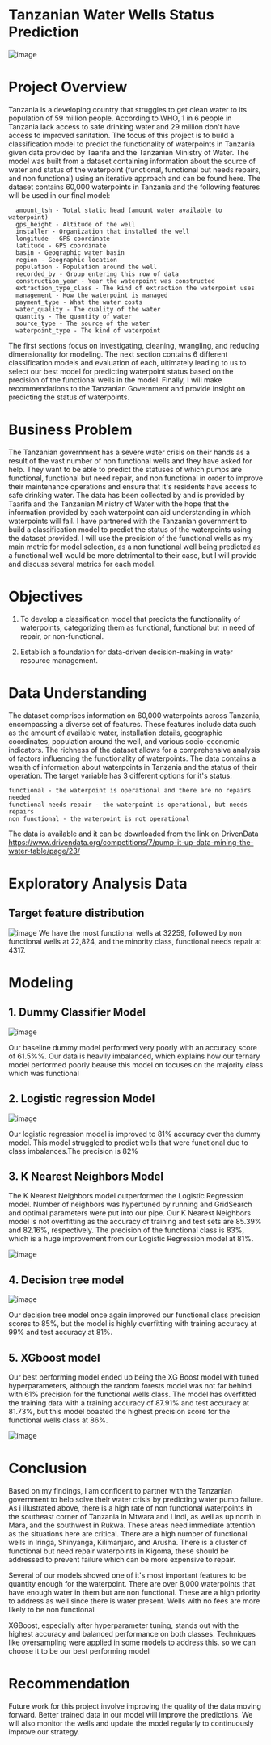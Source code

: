 
# Tanzanian Water Wells Status Prediction

![image](https://github.com/IanKedeyie/phase_3_project/assets/142450582/a57e3da1-d48e-4ee6-a34c-e430bae87eee)


# Project Overview

Tanzania is a developing country that struggles to get clean water to its population of 59 million people. According to WHO, 1 in 6 people in Tanzania lack access to safe drinking water and 29 million don't have access to improved sanitation. The focus of this project is to build a classification model to predict the functionality of waterpoints in Tanzania given data provided by Taarifa and the Tanzanian Ministry of Water. The model was built from a dataset containing information about the source of water and status of the waterpoint (functional, functional but needs repairs, and non functional) using an iterative approach and can be found here. The dataset contains 60,000 waterpoints in Tanzania and the following features will be used in our final model:

      amount_tsh - Total static head (amount water available to waterpoint)
      gps_height - Altitude of the well
      installer - Organization that installed the well
      longitude - GPS coordinate
      latitude - GPS coordinate
      basin - Geographic water basin
      region - Geographic location
      population - Population around the well
      recorded_by - Group entering this row of data
      construction_year - Year the waterpoint was constructed
      extraction_type_class - The kind of extraction the waterpoint uses
      management - How the waterpoint is managed
      payment_type - What the water costs
      water_quality - The quality of the water
      quantity - The quantity of water
      source_type - The source of the water
      waterpoint_type - The kind of waterpoint
The first sections focus on investigating, cleaning, wrangling, and reducing dimensionality for modeling. The next section contains 6 different classification models and evaluation of each, ultimately leading to us to select our best model for predicting waterpoint status based on the precision of the functional wells in the model. Finally, I will make recommendations to the Tanzanian Government and provide insight on predicting the status of waterpoints.

# Business Problem
The Tanzanian government has a severe water crisis on their hands as a result of the vast number of non functional wells and they have asked for help. They want to be able to predict the statuses of which pumps are functional, functional but need repair, and non functional in order to improve their maintenance operations and ensure that it's residents have access to safe drinking water. The data has been collected by and is provided by Taarifa and the Tanzanian Ministry of Water with the hope that the information provided by each waterpoint can aid understanding in which waterpoints will fail. I have partnered with the Tanzanian government to build a classification model to predict the status of the waterpoints using the dataset provided. I will use the precision of the functional wells as my main metric for model selection, as a non functional well being predicted as a functional well would be more detrimental to their case, but I will provide and discuss several metrics for each model.
# Objectives
  1. To develop a classification model that predicts the functionality of waterpoints, categorizing them as functional,                functional but in need of repair, or 
     non-functional.

  2. Establish a foundation for data-driven decision-making in water resource management.
# Data Understanding

The dataset comprises information on 60,000 waterpoints across Tanzania, encompassing a diverse set of features. These features include data such as the amount of available water, installation details, geographic coordinates, population around the well, and various socio-economic indicators. The richness of the dataset allows for a comprehensive analysis of factors influencing the functionality of waterpoints. The data contains a wealth of information about waterpoints in Tanzania and the status of their operation. The target variable has 3 different options for it's status:

    functional - the waterpoint is operational and there are no repairs needed
    functional needs repair - the waterpoint is operational, but needs repairs
    non functional - the waterpoint is not operational
The data is available and it can be downloaded from the link  on DrivenData 
 https://www.drivendata.org/competitions/7/pump-it-up-data-mining-the-water-table/page/23/

# Exploratory Analysis Data
## Target feature distribution
![image](https://github.com/IanKedeyie/phase_3_project/assets/142450582/89e6b0aa-275e-41a2-8291-f7b91911c0e4)
We have the most functional wells at 32259, followed by non functional wells at 22,824, and the minority class, functional needs repair at 4317.

# Modeling
## 1. Dummy Classifier Model

![image](https://github.com/IanKedeyie/phase_3_project/assets/142450582/214b32a4-6ae7-435c-8b88-bde3eb7f0334)

Our baseline dummy model performed very poorly with an accuracy score of 61.5%%. Our data is heavily imbalanced, which explains how our ternary model performed poorly beause this model on focuses on the majority class which was functional
## 2. Logistic regression Model

![image](https://github.com/IanKedeyie/phase_3_project/assets/142450582/44447558-1496-44d8-aa88-87298843551c)

Our logistic regression model is improved to 81% accuracy over the dummy model. This model struggled to predict wells that were functional due to class imbalances.The precision is 82%
## 3. K Nearest Neighbors Model
The K Nearest Neighbors model outperformed the Logistic Regression model. Number of neighbors was hypertuned by running and GridSearch and optimal parameters were put into our pipe. Our K Nearest Neighbors model is not overfitting as the accuracy of training and test sets are 85.39% and 82.16%, respectively. The precision of the functional class is 83%, which is a huge improvement from our Logistic Regression model at 81%.

![image](https://github.com/IanKedeyie/phase_3_project/assets/142450582/7b6f5880-d207-47f1-8da6-d0b46e76a747)

## 4. Decision tree model

![image](https://github.com/IanKedeyie/phase_3_project/assets/142450582/2282866c-b79b-4654-93b5-830f42405041)

Our decision tree model once again improved our functional class precision scores to 85%, but the model is highly overfitting with training accuracy at 99% and test accuracy at 81%.

## 5. XGboost model
Our best performing model ended up being the XG Boost model with tuned hyperparameters, although the random forests model was not far behind with 61% precision for the functional wells class. The model has overfitted the training data with a training accuracy of 87.91% and test accuracy at 81.73%, but this model boasted the highest precision score for the functional wells class at 86%.

![image](https://github.com/IanKedeyie/phase_3_project/assets/142450582/e247909e-7069-47c4-9047-8aa2dcf7c547)

# Conclusion
Based on my findings, I am confident to partner with the Tanzanian government to help solve their water crisis by predicting water pump failure. As i illustrated above, there is a high rate of non functional waterpoints in the southeast corner of Tanzania in Mtwara and Lindi, as well as up north in Mara, and the southwest in Rukwa. These areas need immediate attention as the situations here are critical. There are a high number of functional wells in Iringa, Shinyanga, Kilimanjaro, and Arusha. There is a cluster of functional but need repair waterpoints in Kigoma, these should be addressed to prevent failure which can be more expensive to repair.

Several of our models showed one of it's most important features to be quantity enough for the waterpoint. There are over 8,000 waterpoints that have enough water in them but are non functional. These are a high priority to address as well since there is water present. Wells with no fees are more likely to be non functional

XGBoost, especially after hyperparameter tuning, stands out with the highest accuracy and balanced performance on both classes. Techniques like oversampling were applied in some models to address this. so we can choose it to be our best performing model

# Recommendation

Future work for this project involve improving the quality of the data moving forward. Better trained data in our model will improve the predictions. We will also monitor the wells and update the model regularly to continuously improve our strategy.








